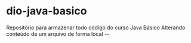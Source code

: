 # dio-java-basico
Repositório para armazenar todo código do curso Java Básico
Alterando conteúdo de um arquivo de forma local --